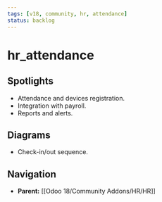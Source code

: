 ```yaml
---
tags: [v18, community, hr, attendance]
status: backlog
---
```

# hr_attendance

## Spotlights
- Attendance and devices registration.
- Integration with payroll.
- Reports and alerts.

## Diagrams
- Check-in/out sequence.




## Navigation
- **Parent:** [[Odoo 18/Community Addons/HR/HR]]

